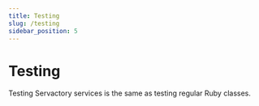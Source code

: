 ```yaml
---
title: Testing
slug: /testing
sidebar_position: 5
---
```


# Testing

Testing Servactory services is the same as testing regular Ruby classes.

